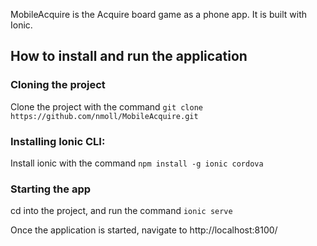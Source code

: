MobileAcquire is the Acquire board game as a phone app. It is built with Ionic.

## How to install and run the application

### Cloning the project

Clone the project with the command `git clone https://github.com/nmoll/MobileAcquire.git`

### Installing Ionic CLI:

Install ionic with the command `npm install -g ionic cordova`

### Starting the app

cd into the project, and run the command `ionic serve`

Once the application is started, navigate to http://localhost:8100/

